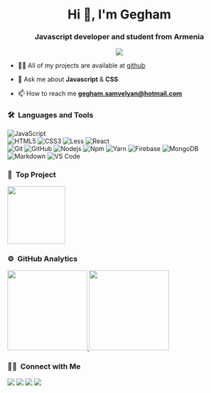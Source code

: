 <h1 align="center">Hi 👋, I'm Gegham</h1>
<h3 align="center">Javascript developer and student from Armenia</h3>
	
<p align="center"> 
	<a align="center" href="https://vamosgs.github.io/"><img src="https://img.shields.io/badge/vamosgs.github.io-website-lightgrey?style=flat-square&logo=Accenture"/></a>
</p>

- 👨‍💻 All of my projects are available at [github](https://github.com/vamosgs?tab=repositories)

- 💬 Ask me about **Javascript** & **CSS**

- 📫 How to reach me **gegham.samvelyan@hotmail.com**


	
### 🛠 &nbsp;Languages and Tools

![JavaScript](https://img.shields.io/badge/-JavaScript-%23F7DF1C?style=for-the-badge&logo=javascript&logoColor=000000&labelColor=%23F7DF1C&color=%23FFCE5A)
<br>
![HTML5](https://img.shields.io/badge/-HTML5-%23E44D27?style=for-the-badge&logo=html5&logoColor=ffffff)
![CSS3](https://img.shields.io/badge/-CSS3-%231572B6?style=for-the-badge&logo=css3)
![Less](https://img.shields.io/badge/-Less-274a80?style=for-the-badge&logo=less&logoColor=ffffff)
![React](https://img.shields.io/badge/-React-61DAFB?style=for-the-badge&logo=react&logoColor=ffffff)
<br>
![Git](https://img.shields.io/badge/-Git-%23F05032?style=for-the-badge&logo=git&logoColor=%23ffffff)
![GitHub](https://img.shields.io/badge/-GitHub-181717?style=for-the-badge&logo=github)
![Nodejs](https://img.shields.io/badge/-Nodejs-339933?style=for-the-badge&logo=Node.js&logoColor=ffffff)
![Npm](https://img.shields.io/badge/-npm-CB3837?style=for-the-badge&logo=npm)
![Yarn](https://img.shields.io/badge/-yarn-013047?style=for-the-badge&logo=yarn)
![Firebase](https://img.shields.io/badge/-Firebase-FFCA28?style=for-the-badge&logo=firebase&logoColor=ffffff)
![MongoDB](https://img.shields.io/badge/MongoDB-4EA94B?style=for-the-badge&logo=mongodb&logoColor=white)
<br>
![Markdown](https://img.shields.io/badge/Markdown-000000?style=for-the-badge&logo=markdown&logoColor=white)
![VS Code](http://img.shields.io/badge/-VS%20Code-007ACC?style=for-the-badge&logo=visual-studio-code&logoColor=ffffff)
<br/>

### 🌌  &nbsp;Top Project 
<a href="https://github.com/VamOSGS/react-preloaders">
  <img height="130em" src="https://github-readme-stats.vercel.app/api/pin/?username=vamosgs&repo=react-preloaders&theme=react "/>
</a>



### ⚙️ &nbsp;GitHub Analytics

<p align="left">
<a href="https://github.com/vamosgs">
  <img height="180em" src="https://github-readme-stats-eight-theta.vercel.app/api?username=vamosgs&show_icons=true&theme=react&include_all_commits=true&count_private=true"/>
  <img height="180em" src="https://github-readme-stats-eight-theta.vercel.app/api/top-langs/?username=vamosgs&layout=compact&langs_count=8&theme=react "/>
</a>
</p>

### 🤝🏻 &nbsp;Connect with Me

<p>

<a href="https://linkedin.com/in/vamosgs"><img src="https://img.shields.io/badge/-vamosgs-0077B5?style=flat&logo=Linkedin&logoColor=white"/></a>
<a href="mailto:gegham.samvelyan@hotmail.com"><img src="https://img.shields.io/badge/-gegham.samvelyan@hotmail.com-026dbd?style=flat&logo=Gmail&logoColor=white"/></a>
<a href="https://twitter.com/VAMOSGSvlv"><img src="https://img.shields.io/badge/-@VAMOSGSvlv-1877F2?style=flat&logo=Twitter&logoColor=white"/></a>
<a href="https://t.me/vamosgs"><img src="https://img.shields.io/badge/-@VamOSGS-32aade?style=flat&logo=Telegram&logoColor=white"/></a>
</p>


